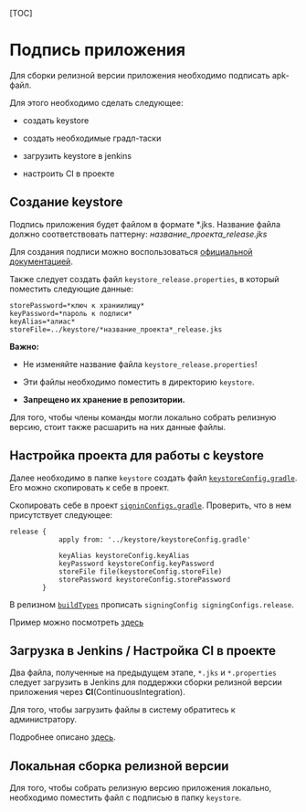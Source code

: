 [TOC]

# Подпись приложения

Для сборки релизной версии приложения необходимо подписать apk-файл.

Для этого необходимо сделать следующее:

* создать keystore

* создать необходимые градл-таски

* загрузить keystore в jenkins

* настроить CI в проекте

## Создание keystore

Подпись приложения будет файлом в формате *.jks.
Название файла должно соответствовать паттерну: *название_проекта_release.jks*

Для создания подписи можно воспользоваться [официальной документацией][keystore].

Также следует создать файл `keystore_release.properties`, в который поместить
следующие данные:
```
storePassword=*ключ к храниилищу*
keyPassword=*пароль к подписи*
keyAlias=*алиас*
storeFile=../keystore/*название_проекта*_release.jks
```

**Важно:**

* Не изменяйте название файла `keystore_release.properties`!

* Эти файлы необходимо поместить в директорию `keystore`.

* **Запрещено их хранение в репозитории.**

Для того, чтобы члены команды могли локально собрать релизную версию, стоит
также расшарить на них данные файлы.

## Настройка проекта для работы с keystore


Далее необходимо в папке `keystore` создать файл [`keystoreConfig.gradle`][task].
Его можно скопировать к себе в проект.

Скопировать себе в проект [`signinConfigs.gradle`][signin].
Проверить, что в нем присутствует следующее:
```
release {
            apply from: '../keystore/keystoreConfig.gradle'

            keyAlias keystoreConfig.keyAlias
            keyPassword keystoreConfig.keyPassword
            storeFile file(keystoreConfig.storeFile)
            storePassword keystoreConfig.storePassword
        }
```

В релизном [`buildTypes`][bt] прописать `signingConfig signingConfigs.release`.

Пример можно посмотреть [здесь][gradle]

## Загрузка в Jenkins / Настройка CI в проекте

Два файла, полученные на предыдущем этапе, `*.jks` и `*.properties` следует
загрузить в Jenkins для поддержки сборки релизной версии приложения через
**CI**(ContinuousIntegration).

Для того, чтобы загрузить файлы в систему обратитесь к администратору.

Подробнее описано [здесь][release].

## Локальная сборка релизной версии

Для того, чтобы собрать релизную версию приложения локально, необходимо
поместить файл с подписью в папку `keystore`.

[keystore]: https://developer.android.com/studio/publish/app-signing
[task]: keystoreConfig.gradle
[gradle]: ../app-injector/build.gradle
[release]: https://jirasurf.atlassian.net/wiki/spaces/ANDDEP/pages/413237258
[signin]: signinConfigs.gradle
[bt]: ../buildTypes.gradle